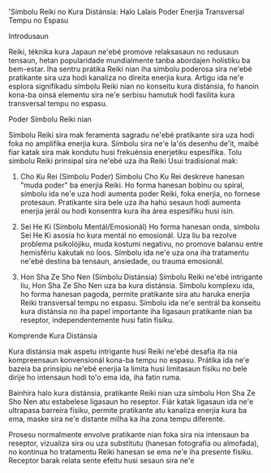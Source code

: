 'Símbolu Reiki no Kura Distánsia: Halo Lalais Poder Enerjia Transversal Tempu no Espasu

Introdusaun

Reiki, téknika kura Japaun ne'ebé promove relaksasaun no redusaun tensaun, hetan popularidade mundialmente tanba abordajen holístiku ba bem-estar. Iha sentru prátika Reiki nian iha símbolu poderosa sira ne'ebé pratikante sira uza hodi kanaliza no direita enerjia kura. Artigu ida ne'e esplora signifikadu símbolu Reiki nian no konseitu kura distánsia, fo hanoin kona-ba oinsá elementu sira ne'e serbisu hamutuk hodi fasilita kura transversal tempu no espasu.

Poder Símbolu Reiki nian

Símbolu Reiki sira mak feramenta sagradu ne'ebé pratikante sira uza hodi foka no amplifika enerjia kura. Símbolu sira ne'e la'ós desenhu de'it, maibé fiar katak sira mak kondutu husi frekuénsia enerjetiku espesífika. Tolu símbolu Reiki prinsipal sira ne'ebé uza iha Reiki Usui tradisional mak:

1. Cho Ku Rei (Símbolu Poder)
Símbolu Cho Ku Rei deskreve hanesan "muda poder" ba enerjia Reiki. Ho forma hanesan bobinu ou spiral, símbolu ida ne'e uza hodi aumenta poder Reiki, foka enerjia, no fornese protesaun. Pratikante sira bele uza iha hahú sesaun hodi aumenta enerjia jerál ou hodi konsentra kura iha área espesífiku husi isin.

2. Sei He Ki (Símbolu Mentál/Emosionál)
Ho forma hanesan onda, símbolu Sei He Ki asosia ho kura mentál no emosionál. Uza liu ba rezolve problema psikolójiku, muda kostumi negativu, no promove balansu entre hemisfériu kakutak no loos. Símbolu ida ne'e uza ona iha tratamentu ne'ebé destina ba tensaun, ansiedade, ou trauma emosionál.

3. Hon Sha Ze Sho Nen (Símbolu Distánsia)
Símbolu Reiki ne'ebé intrigante liu, Hon Sha Ze Sho Nen uza ba kura distánsia. Símbolu komplexu ida, ho forma hanesan pagoda, permite pratikante sira atu haruka enerjia Reiki transversal tempu no espasu. Símbolu ida ne'e sentrál ba konseitu kura distánsia no iha papel importante iha ligasaun pratikante nian ba reseptor, independentemente husi fatin físiku.

Komprende Kura Distánsia

Kura distánsia mak aspetu intrigante husi Reiki ne'ebé desafia ita nia kompreensaun konvensionál kona-ba tempu no espasu. Prátika ida ne'e bazeia ba prinsípiu ne'ebé enerjia la limita husi limitasaun físiku no bele dirije ho intensaun hodi to'o ema ida, iha fatin ruma.

Bainhira halo kura distánsia, pratikante Reiki nian uza símbolu Hon Sha Ze Sho Nen atu estabelese ligasaun ho reseptor. Fiár katak ligasaun ida ne'e ultrapasa barreira físiku, permite pratikante atu kanaliza enerjia kura ba ema, maske sira ne'e distante milha ka iha zona tempu diferente.

Prosesu normalmente envolve pratikante nian foka sira nia intensaun ba reseptor, vizualiza sira ou uza substitutu (hanesan fotografia ou almofada), no kontinua ho tratamentu Reiki hanesan se ema ne'e iha presente físiku. Receptor barak relata sente efeitu husi sesaun sira ne'e